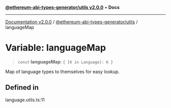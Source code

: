 [**@ethereum-abi-types-generator/utils v2.0.0**](../README.md) • **Docs**

***

[Documentation v2.0.0](../../../packages.md) / [@ethereum-abi-types-generator/utils](../README.md) / languageMap

# Variable: languageMap

> `const` **languageMap**: `{ [K in Language]: K }`

Map of language types to themselves for easy lookup.

## Defined in

language.utils.ts:11
